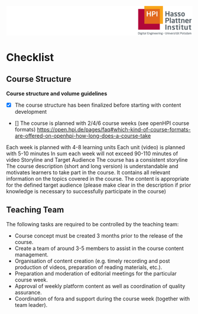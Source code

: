 ![HPI Logo](img/HPI_Logo.png)

# Checklist

## Course Structure  

**Course structure and volume guidelines**  
- [x] The course structure has been finalized before starting with content development
- [] The course is planned with 2/4/6 course weeks (see openHPI course formats) https://open.hpi.de/pages/faq#which-kind-of-course-formats-are-offered-on-openhpi-how-long-does-a-course-take 

Each week is planned with 4-8 learning units
Each unit (video) is planned with 5-10 minutes
In sum each week will not exceed 90-110 minutes of video
Storyline and Target Audience
The course has a consistent storyline
The course description (short and long version) is understandable and motivates learners to take part in the course. It contains all relevant information on the topics covered in the course.
The content is appropriate for the defined target audience (please make clear in the description if prior knowledge is necessary to successfully participate in the course)



## Teaching Team

The following tasks are required to be controlled by the teaching team:

- Course concept must be created 3 months prior to the release of the course.
- Create a team of around 3-5 members to assist in the course content management.
- Organisation of content creation (e.g. timely recording and post production of videos, preparation of reading materials, etc.).
- Preparation and moderation of editorial meetings for the particular course week.
- Approval of weekly platform content as well as coordination of quality assurance.
- Coordination of fora and support during the course week (together with team leader).
